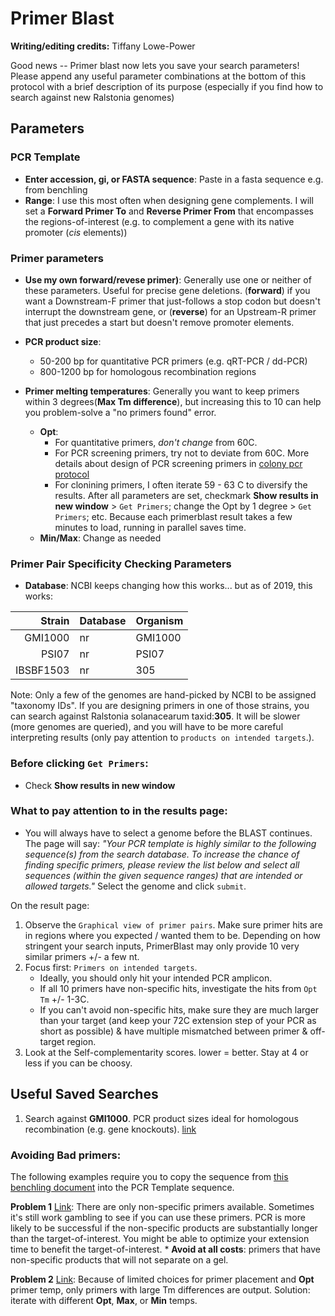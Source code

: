 # Primer Blast

**Writing/editing credits:** Tiffany Lowe-Power

Good news -- Primer blast now lets you save your search parameters!  
Please append any useful parameter combinations at the bottom of this protocol with a brief description of its purpose (especially if you find how to search against new Ralstonia genomes)

## Parameters

### PCR Template
* **Enter accession, gi, or FASTA sequence**: Paste in a fasta sequence e.g. from benchling
* **Range**: I use this most often when designing gene complements. 
I will set a **Forward Primer To** and **Reverse Primer From** that encompasses the regions-of-interest (e.g. to complement a gene with its native promoter (*cis* elements))

### Primer parameters
* **Use my own forward/revese primer)**: Generally use one or neither of these parameters. 
Useful for precise gene deletions. (**forward**) if you want a Downstream-F primer that just-follows a stop codon but doesn't interrupt the downstream gene, or (**reverse**) for an Upstream-R primer that just precedes a start but doesn't remove promoter elements.
* **PCR product size**:
  * 50-200 bp for quantitative PCR primers (e.g. qRT-PCR / dd-PCR)
  * 800-1200 bp for homologous recombination regions

* **Primer melting temperatures**: Generally you want to keep primers within 3 degrees(**Max Tm difference**), but increasing this to 10 can help you problem-solve a "no primers found" error.
  * **Opt**: 
    * For quantitative primers, *don't change* from 60C. 
    * For PCR screening primers, try not to deviate from 60C. 
    More details about design of PCR screening primers in [colony pcr protocol](colony_pcr.md)
    * For clonining primers, I often iterate 59 - 63 C to diversify the results. 
  After all parameters are set, checkmark **Show results in new window** > `Get Primers`; change the Opt by 1 degree > `Get Primers`; etc. 
    Because each primerblast result takes a few minutes to load, running in parallel saves time.
  * **Min/Max**: Change as needed

### Primer Pair Specificity Checking Parameters
* **Database**: NCBI keeps changing how this works... but as of 2019, this works:

| Strain    | Database           | Organism     |
|----------:|:------------------|:-----|
|  GMI1000 | nr         | GMI1000 | 
|  PSI07   |nr   | PSI07 | 
| IBSBF1503| nr | 305 |

Note: Only a few of the genomes are hand-picked by NCBI to be assigned "taxonomy IDs". If you are designing primers in one of those strains,  you can search against Ralstonia solanacearum taxid:**305**. It will be slower (more genomes are queried), and you will have to be more careful interpreting results (only pay attention to `products on intended targets`.).

### Before clicking `Get Primers`:
* Check **Show results in new window**

### What to pay attention to in the results page:
* You will always have to select a genome before the BLAST continues.  
The page will say: *"Your PCR template is highly similar to the following sequence(s) from the search database. To increase the chance of finding specific primers, please review the list below and select all sequences (within the given sequence ranges) that are intended or allowed targets."*
Select the genome and click `submit`.

On the result page:
1. Observe the `Graphical view of primer pairs`. Make sure primer hits are in regions where you expected / wanted them to be.  Depending on how stringent your search inputs, PrimerBlast may only provide 10 very similar primers +/- a few nt. 
1. Focus first: `Primers on intended targets`.
    * Ideally, you should only hit your intended PCR amplicon. 
    * If all 10 primers have non-specific hits, investigate the hits from `Opt Tm` +/- 1-3C. 
    * If you can't avoid non-specific hits, make sure they are much larger than your target (and keep your 72C extension step of your PCR as short as possible) & have multiple mismatched between primer & off-target region. 
1. Look at the Self-complementarity scores.  lower = better. Stay at 4 or less if you can be choosy. 

## Useful Saved Searches

1. Search against **GMI1000**. PCR product sizes ideal for homologous recombination (e.g. gene knockouts). 
[link](https://www.ncbi.nlm.nih.gov/tools/primer-blast/index.cgi?LINK_LOC=bookmark&OVERLAP_5END=7&OVERLAP_3END=4&PRIMER_PRODUCT_MIN=800&PRIMER_PRODUCT_MAX=1200&PRIMER_NUM_RETURN=20&PRIMER_MIN_TM=57.0&PRIMER_OPT_TM=61.0&PRIMER_MAX_TM=66.0&PRIMER_MAX_DIFF_TM=3&PRIMER_ON_SPLICE_SITE=0&SEARCHMODE=0&SPLICE_SITE_OVERLAP_5END=7&SPLICE_SITE_OVERLAP_3END=4&SPAN_INTRON=off&MIN_INTRON_SIZE=1000&MAX_INTRON_SIZE=1000000&SEARCH_SPECIFIC_PRIMER=on&EXCLUDE_ENV=off&EXCLUDE_XM=off&TH_OLOGO_ALIGNMENT=off&TH_TEMPLATE_ALIGNMENT=off&ORGANISM=Ralstonia%20solanacearum%20GMI1000%20%28taxid%3A267608%29&PRIMER_SPECIFICITY_DATABASE=refseq_representative_genomes&TOTAL_PRIMER_SPECIFICITY_MISMATCH=1&PRIMER_3END_SPECIFICITY_MISMATCH=1&MISMATCH_REGION_LENGTH=5&TOTAL_MISMATCH_IGNORE=6&MAX_TARGET_SIZE=4000&ALLOW_TRANSCRIPT_VARIANTS=off&HITSIZE=50000&EVALUE=30000&WORD_SIZE=7&MAX_CANDIDATE_PRIMER=500&PRIMER_MIN_SIZE=15&PRIMER_OPT_SIZE=20&PRIMER_MAX_SIZE=25&PRIMER_MIN_GC=20.0&PRIMER_MAX_GC=80.0&GC_CLAMP=0&NUM_TARGETS_WITH_PRIMERS=1000&NUM_TARGETS=20&MAX_TARGET_PER_TEMPLATE=100&POLYX=5&SELF_ANY=8.00&SELF_END=3.00&PRIMER_MAX_END_STABILITY=9&PRIMER_MAX_END_GC=5&PRIMER_MAX_TEMPLATE_MISPRIMING_TH=40.00&PRIMER_PAIR_MAX_TEMPLATE_MISPRIMING_TH=70.00&PRIMER_MAX_SELF_ANY_TH=45.0&PRIMER_MAX_SELF_END_TH=35.0&PRIMER_PAIR_MAX_COMPL_ANY_TH=45.0&PRIMER_PAIR_MAX_COMPL_END_TH=35.0&PRIMER_MAX_HAIRPIN_TH=24.0&PRIMER_MAX_TEMPLATE_MISPRIMING=12.00&PRIMER_PAIR_MAX_TEMPLATE_MISPRIMING=24.00&PRIMER_PAIR_MAX_COMPL_ANY=8.00&PRIMER_PAIR_MAX_COMPL_END=3.00&PRIMER_MISPRIMING_LIBRARY=AUTO&NO_SNP=off&LOW_COMPLEXITY_FILTER=on&MONO_CATIONS=50.0&DIVA_CATIONS=1.5&CON_ANEAL_OLIGO=50.0&CON_DNTPS=0.6&SALT_FORMULAR=1&TM_METHOD=1&PRIMER_INTERNAL_OLIGO_MIN_SIZE=18&PRIMER_INTERNAL_OLIGO_OPT_SIZE=20&PRIMER_INTERNAL_OLIGO_MAX_SIZE=27&PRIMER_INTERNAL_OLIGO_MIN_TM=57.0&PRIMER_INTERNAL_OLIGO_OPT_TM=60.0&PRIMER_INTERNAL_OLIGO_MAX_TM=63.0&PRIMER_INTERNAL_OLIGO_MAX_GC=80.0&PRIMER_INTERNAL_OLIGO_OPT_GC_PERCENT=50&PRIMER_INTERNAL_OLIGO_MIN_GC=20.0&PICK_HYB_PROBE=off&NEWWIN=off&NEWWIN=off&SHOW_SVIEWER=true)

### Avoiding Bad primers:
The following examples require you to copy the sequence from [this benchling document](https://benchling.com/s/seq-LdA7kp7esUiuZhGqPGeJ) into the PCR Template sequence.

**Problem 1** [Link](https://www.ncbi.nlm.nih.gov/tools/primer-blast/index.cgi?LINK_LOC=bookmark&PRIMER5_START=3072&PRIMER5_END=3122&OVERLAP_5END=7&OVERLAP_3END=4&PRIMER_PRODUCT_MIN=800&PRIMER_PRODUCT_MAX=1200&PRIMER_NUM_RETURN=20&PRIMER_MIN_TM=57.0&PRIMER_OPT_TM=61&PRIMER_MAX_TM=64.0&PRIMER_MAX_DIFF_TM=3&PRIMER_ON_SPLICE_SITE=0&SEARCHMODE=0&SPLICE_SITE_OVERLAP_5END=7&SPLICE_SITE_OVERLAP_3END=4&SPAN_INTRON=off&MIN_INTRON_SIZE=1000&MAX_INTRON_SIZE=1000000&SEARCH_SPECIFIC_PRIMER=on&EXCLUDE_ENV=off&EXCLUDE_XM=off&TH_OLOGO_ALIGNMENT=off&TH_TEMPLATE_ALIGNMENT=off&ORGANISM=Ralstonia%20solanacearum%20GMI1000%20%28taxid%3A267608%29&PRIMER_SPECIFICITY_DATABASE=refseq_representative_genomes&TOTAL_PRIMER_SPECIFICITY_MISMATCH=1&PRIMER_3END_SPECIFICITY_MISMATCH=1&MISMATCH_REGION_LENGTH=5&TOTAL_MISMATCH_IGNORE=6&MAX_TARGET_SIZE=4000&ALLOW_TRANSCRIPT_VARIANTS=off&HITSIZE=50000&EVALUE=30000&WORD_SIZE=7&MAX_CANDIDATE_PRIMER=500&PRIMER_MIN_SIZE=15&PRIMER_OPT_SIZE=20&PRIMER_MAX_SIZE=25&PRIMER_MIN_GC=20.0&PRIMER_MAX_GC=80.0&GC_CLAMP=0&NUM_TARGETS_WITH_PRIMERS=1000&NUM_TARGETS=20&MAX_TARGET_PER_TEMPLATE=100&POLYX=5&SELF_ANY=8.00&SELF_END=3.00&PRIMER_MAX_END_STABILITY=9&PRIMER_MAX_END_GC=5&PRIMER_MAX_TEMPLATE_MISPRIMING_TH=40.00&PRIMER_PAIR_MAX_TEMPLATE_MISPRIMING_TH=70.00&PRIMER_MAX_SELF_ANY_TH=45.0&PRIMER_MAX_SELF_END_TH=35.0&PRIMER_PAIR_MAX_COMPL_ANY_TH=45.0&PRIMER_PAIR_MAX_COMPL_END_TH=35.0&PRIMER_MAX_HAIRPIN_TH=24.0&PRIMER_MAX_TEMPLATE_MISPRIMING=12.00&PRIMER_PAIR_MAX_TEMPLATE_MISPRIMING=24.00&PRIMER_PAIR_MAX_COMPL_ANY=8.00&PRIMER_PAIR_MAX_COMPL_END=3.00&PRIMER_MISPRIMING_LIBRARY=AUTO&NO_SNP=off&LOW_COMPLEXITY_FILTER=on&MONO_CATIONS=50.0&DIVA_CATIONS=1.5&CON_ANEAL_OLIGO=50.0&CON_DNTPS=0.6&SALT_FORMULAR=1&TM_METHOD=1&PRIMER_INTERNAL_OLIGO_MIN_SIZE=18&PRIMER_INTERNAL_OLIGO_OPT_SIZE=20&PRIMER_INTERNAL_OLIGO_MAX_SIZE=27&PRIMER_INTERNAL_OLIGO_MIN_TM=57.0&PRIMER_INTERNAL_OLIGO_OPT_TM=60.0&PRIMER_INTERNAL_OLIGO_MAX_TM=63.0&PRIMER_INTERNAL_OLIGO_MAX_GC=80.0&PRIMER_INTERNAL_OLIGO_OPT_GC_PERCENT=50&PRIMER_INTERNAL_OLIGO_MIN_GC=20.0&PICK_HYB_PROBE=off&NEWWIN=on&NEWWIN=on&SHOW_SVIEWER=true): 
There are only non-specific primers available. 
Sometimes it's still work gambling to see if you can use these primers. 
PCR is more likely to be successful if the non-specific products are substantially longer than the target-of-interest. 
You might be able to optimize your extension time to benefit the target-of-interest. 
    * **Avoid at all costs**: primers that have non-specific products that will not separate on a gel.

**Problem 2** [Link](https://www.ncbi.nlm.nih.gov/tools/primer-blast/index.cgi?LINK_LOC=bookmark&PRIMER5_START=3072&PRIMER5_END=3122&OVERLAP_5END=7&OVERLAP_3END=4&PRIMER_PRODUCT_MIN=800&PRIMER_PRODUCT_MAX=1200&PRIMER_NUM_RETURN=20&PRIMER_MIN_TM=57.0&PRIMER_OPT_TM=60&PRIMER_MAX_TM=66&PRIMER_MAX_DIFF_TM=3&PRIMER_ON_SPLICE_SITE=0&SEARCHMODE=0&SPLICE_SITE_OVERLAP_5END=7&SPLICE_SITE_OVERLAP_3END=4&SPAN_INTRON=off&MIN_INTRON_SIZE=1000&MAX_INTRON_SIZE=1000000&SEARCH_SPECIFIC_PRIMER=on&EXCLUDE_ENV=off&EXCLUDE_XM=off&TH_OLOGO_ALIGNMENT=off&TH_TEMPLATE_ALIGNMENT=off&ORGANISM=Ralstonia%20solanacearum%20GMI1000%20%28taxid%3A267608%29&PRIMER_SPECIFICITY_DATABASE=refseq_representative_genomes&TOTAL_PRIMER_SPECIFICITY_MISMATCH=1&PRIMER_3END_SPECIFICITY_MISMATCH=1&MISMATCH_REGION_LENGTH=5&TOTAL_MISMATCH_IGNORE=6&MAX_TARGET_SIZE=4000&ALLOW_TRANSCRIPT_VARIANTS=off&HITSIZE=50000&EVALUE=30000&WORD_SIZE=7&MAX_CANDIDATE_PRIMER=500&PRIMER_MIN_SIZE=15&PRIMER_OPT_SIZE=20&PRIMER_MAX_SIZE=25&PRIMER_MIN_GC=20.0&PRIMER_MAX_GC=80.0&GC_CLAMP=0&NUM_TARGETS_WITH_PRIMERS=1000&NUM_TARGETS=20&MAX_TARGET_PER_TEMPLATE=100&POLYX=5&SELF_ANY=8.00&SELF_END=3.00&PRIMER_MAX_END_STABILITY=9&PRIMER_MAX_END_GC=5&PRIMER_MAX_TEMPLATE_MISPRIMING_TH=40.00&PRIMER_PAIR_MAX_TEMPLATE_MISPRIMING_TH=70.00&PRIMER_MAX_SELF_ANY_TH=45.0&PRIMER_MAX_SELF_END_TH=35.0&PRIMER_PAIR_MAX_COMPL_ANY_TH=45.0&PRIMER_PAIR_MAX_COMPL_END_TH=35.0&PRIMER_MAX_HAIRPIN_TH=24.0&PRIMER_MAX_TEMPLATE_MISPRIMING=12.00&PRIMER_PAIR_MAX_TEMPLATE_MISPRIMING=24.00&PRIMER_PAIR_MAX_COMPL_ANY=8.00&PRIMER_PAIR_MAX_COMPL_END=3.00&PRIMER_MISPRIMING_LIBRARY=AUTO&NO_SNP=off&LOW_COMPLEXITY_FILTER=on&MONO_CATIONS=50.0&DIVA_CATIONS=1.5&CON_ANEAL_OLIGO=50.0&CON_DNTPS=0.6&SALT_FORMULAR=1&TM_METHOD=1&PRIMER_INTERNAL_OLIGO_MIN_SIZE=18&PRIMER_INTERNAL_OLIGO_OPT_SIZE=20&PRIMER_INTERNAL_OLIGO_MAX_SIZE=27&PRIMER_INTERNAL_OLIGO_MIN_TM=57.0&PRIMER_INTERNAL_OLIGO_OPT_TM=60.0&PRIMER_INTERNAL_OLIGO_MAX_TM=63.0&PRIMER_INTERNAL_OLIGO_MAX_GC=80.0&PRIMER_INTERNAL_OLIGO_OPT_GC_PERCENT=50&PRIMER_INTERNAL_OLIGO_MIN_GC=20.0&PICK_HYB_PROBE=off&NEWWIN=on&NEWWIN=on&SHOW_SVIEWER=true): 
Because of limited choices for primer placement and **Opt** primer temp, only primers with large Tm differences are output. 
Solution: iterate with different **Opt**, **Max**, or **Min** temps.
